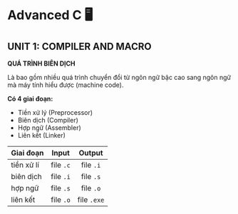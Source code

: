 # Advanced C 🖥️
## UNIT 1: COMPILER AND MACRO
**QUÁ TRÌNH BIÊN DỊCH**  

Là bao gồm nhiều quá trình chuyển đổi từ ngôn ngữ bậc cao sang ngôn ngữ mà máy tính hiểu được (machine code).  
  
**Có 4 giai đoạn:**  







- Tiền xử lý (Preprocessor)
- Biên dịch (Compiler)
- Hợp ngữ (Assembler)
- Liên kết (Linker)  
  





| Giai đoạn | Input     | Output     |
| :-------- | :-------: | :-----------:|
| tiền xử lí | file `.c` | file `.i`|
|biên dịch| file `.i`| file `.s`
|hợp ngữ| file `.s`| file `.o`
|liên kết| file `.o`| file `.exe`

